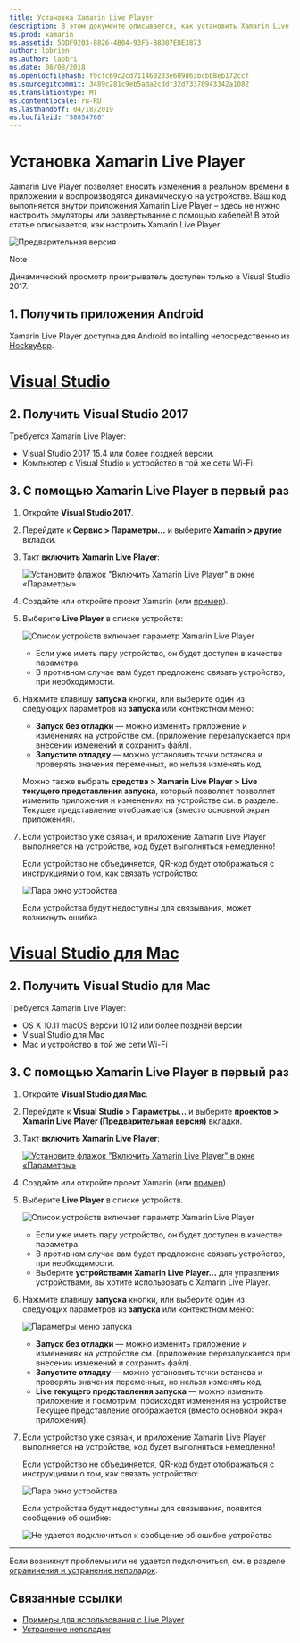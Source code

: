 ```yaml
---
title: Установка Xamarin Live Player
description: В этом документе описывается, как установить Xamarin Live Player и использовать его для динамического изменения к запущенному приложению.
ms.prod: xamarin
ms.assetid: 5DDF9203-8826-4B04-93F5-B8D07EDE3873
author: lobrien
ms.author: laobri
ms.date: 08/08/2018
ms.openlocfilehash: f9cfc69c2cd711460233e609d63bcbb8eb172ccf
ms.sourcegitcommit: 3489c281c9eb5ada2cddf32d73370943342a1082
ms.translationtype: MT
ms.contentlocale: ru-RU
ms.lasthandoff: 04/18/2019
ms.locfileid: "58854760"
---
```

# <a name="xamarin-live-player-setup"></a>Установка Xamarin Live Player

Xamarin Live Player позволяет вносить изменения в реальном времени в приложении и воспроизводятся динамическую на устройстве. Ваш код выполняется внутри приложения Xamarin Live Player – здесь не нужно настроить эмуляторы или развертывание с помощью кабелей! В этой статье описывается, как настроить Xamarin Live Player.

![Предварительная версия](~/media/shared/preview.png)

> [!NOTE]
> Динамический просмотр проигрыватель доступен только в Visual Studio 2017.

## <a name="1-get-the-android-app"></a>1. Получить приложения Android

Xamarin Live Player доступна для Android по intalling непосредственно из [HockeyApp](https://aka.ms/xlp-hockeyapp).

# <a name="visual-studiotabwindows"></a>[Visual Studio](#tab/windows)

## <a name="2-get-visual-studio-2017"></a>2. Получить Visual Studio 2017

Требуется Xamarin Live Player:

- Visual Studio 2017 15.4 или более поздней версии.
- Компьютер с Visual Studio и устройство в той же сети Wi-Fi.

## <a name="3-using-xamarin-live-player-for-the-first-time"></a>3. С помощью Xamarin Live Player в первый раз

1. Откройте **Visual Studio 2017**.
2. Перейдите к **Сервис > Параметры...**  и выберите **Xamarin > другие** вкладки.
3. Такт **включить Xamarin Live Player**:

    ![Установите флажок "Включить Xamarin Live Player" в окне «Параметры»](install-images/vs2017-options.png)

4. Создайте или откройте проект Xamarin (или [пример](~/tools/live-player/samples.md)).
5. Выберите **Live Player** в списке устройств:

    ![Список устройств включает параметр Xamarin Live Player](install-images/devices-empty-windows.png)

    - Если уже иметь пару устройство, он будет доступен в качестве параметра.
    - В противном случае вам будет предложено связать устройство, при необходимости.

6. Нажмите клавишу **запуска** кнопки, или выберите один из следующих параметров из **запуска** или контекстном меню:

    - **Запуск без отладки** — можно изменить приложение и изменениях на устройстве см. (приложение перезапускается при внесении изменений и сохранить файл).
    - **Запустите отладку** — можно установить точки останова и проверять значения переменных, но нельзя изменять код.

    Можно также выбрать **средства > Xamarin Live Player > Live текущего представления запуска**, который позволяет позволяет изменить приложения и изменениях на устройстве см. в разделе. Текущее представление отображается (вместо основной экран приложения).

7. Если устройство уже связан, и приложение Xamarin Live Player выполняется на устройстве, код будет выполняться немедленно!

    Если устройство не объединяется, QR-код будет отображаться с инструкциями о том, как связать устройство:

    ![Пара окно устройства](install-images/manage-empty-windows.png)

    Если устройства будут недоступны для связывания, может возникнуть ошибка.

# <a name="visual-studio-for-mactabmacos"></a>[Visual Studio для Mac](#tab/macos)

## <a name="2-get-visual-studio-for-mac"></a>2. Получить Visual Studio для Mac

Требуется Xamarin Live Player:

- OS X 10.11 macOS версии 10.12 или более поздней версии
- Visual Studio для Mac
- Mac и устройство в той же сети Wi-Fi

## <a name="3-using-xamarin-live-player-for-the-first-time"></a>3. С помощью Xamarin Live Player в первый раз

1. Откройте **Visual Studio для Mac**.
2. Перейдите к **Visual Studio > Параметры...**  и выберите **проектов > Xamarin Live Player (Предварительная версия)** вкладки.
3. Такт **включить Xamarin Live Player**:

    [![Установите флажок "Включить Xamarin Live Player" в окне «Параметры»](install-images/vsmac-options-sml.png)](install-images/vsmac-options.png#lightbox)

4. Создайте или откройте проект Xamarin (или [пример](~/tools/live-player/samples.md)).
5. Выберите **Live Player** в списке устройств.

    ![Список устройств включает параметр Xamarin Live Player](install-images/devices.png)

    - Если уже иметь пару устройство, он будет доступен в качестве параметра.
    - В противном случае вам будет предложено связать устройство, при необходимости.
    - Выберите **устройствами Xamarin Live Player...**  для управления устройствами, вы хотите использовать с Xamarin Live Player.

6. Нажмите клавишу **запуска** кнопки, или выберите один из следующих параметров из **запуска** или контекстном меню:

    ![Параметры меню запуска](install-images/run-menu.png)

    - **Запуск без отладки** — можно изменить приложение и изменениях на устройстве см. (приложение перезапускается при внесении изменений и сохранить файл).
    - **Запустите отладку** — можно установить точки останова и проверять значения переменных, но нельзя изменять код.
    - **Live текущего представления запуска** — можно изменить приложение и посмотрим, происходят изменения на устройстве. Текущее представление отображается (вместо основной экран приложения).

7. Если устройство уже связан, и приложение Xamarin Live Player выполняется на устройстве, код будет выполняться немедленно!

    Если устройство не объединяется, QR-код будет отображаться с инструкциями о том, как связать устройство:

    ![Пара окно устройства](install-images/manage-empty.png)

    Если устройства будут недоступны для связывания, появится сообщение об ошибке:

    ![Не удается подключиться к сообщение об ошибке устройства](install-images/error-cannot-connect.png)

-----

Если возникнут проблемы или не удается подключиться, см. в разделе [ограничения и устранение неполадок](~/tools/live-player/troubleshooting.md).

## <a name="related-links"></a>Связанные ссылки

- [Примеры для использования с Live Player](https://developer.xamarin.com/samples/xamarin-live-player/all/)
- [Устранение неполадок](~/tools/live-player/troubleshooting.md)
